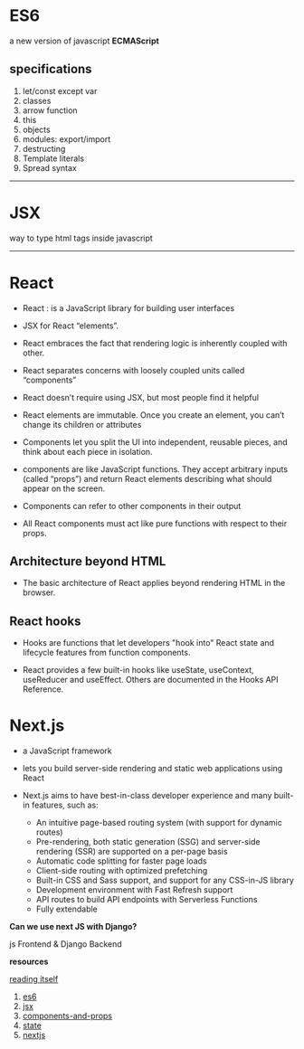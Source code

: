 # ES6
a new version of javascript **ECMAScript**
## specifications
1. let/const except var
2. classes
3. arrow function
4. this
5. objects
6. modules: export/import
7. destructing
8. Template literals
9. Spread syntax


----


# JSX
way to type html tags inside javascript 


-----


# React
- React : is a JavaScript library for building user interfaces

- JSX for React “elements”.
-  React embraces the fact that rendering logic is inherently coupled with other.
- React separates concerns with loosely coupled units called “components”
- React doesn’t require using JSX, but most people find it helpful
- React elements are immutable. Once you create an element, you can’t change its children or attributes
- Components let you split the UI into independent, reusable pieces, and think about each piece in isolation.
- components are like JavaScript functions. They accept arbitrary inputs (called “props”) and return React elements describing what should appear on the screen.
- Components can refer to other components in their output
- All React components must act like pure functions with respect to their props.

## Architecture beyond HTML

- The basic architecture of React applies beyond rendering HTML in the browser. 

## React hooks
- Hooks are functions that let developers "hook into" React state and lifecycle features from function components.

- React provides a few built-in hooks like useState, useContext, useReducer and useEffect. Others are documented in the Hooks API Reference. 


# Next.js
- a JavaScript framework
- lets you build server-side rendering and static web applications using React
- Next.js aims to have best-in-class developer experience and many built-in features, such as:

    - An intuitive page-based routing system (with support for dynamic routes)
    - Pre-rendering, both static generation (SSG) and server-side rendering (SSR) are supported on a per-page basis
    - Automatic code splitting for faster page loads
    - Client-side routing with optimized prefetching
    - Built-in CSS and Sass support, and support for any CSS-in-JS library
    - Development environment with Fast Refresh support
    - API routes to build API endpoints with Serverless Functions
    - Fully extendable

**Can we use next JS with Django?**

js Frontend & Django Backend


**resources**

[reading itself](https://canvas.instructure.com/courses/3671304/discussion_topics/12904565)
1. [es6](https://www.taniarascia.com/es6-syntax-and-feature-overview/)
2. [jsx](https://reactjs.org/docs/introducing-jsx.html)
3. [components-and-props](https://reactjs.org/docs/components-and-props.html)
4. [state](https://reactjs.org/docs/state-and-lifecycle.html)
5. [nextjs](https://nextjs.org/learn/basics/create-nextjs-app)
